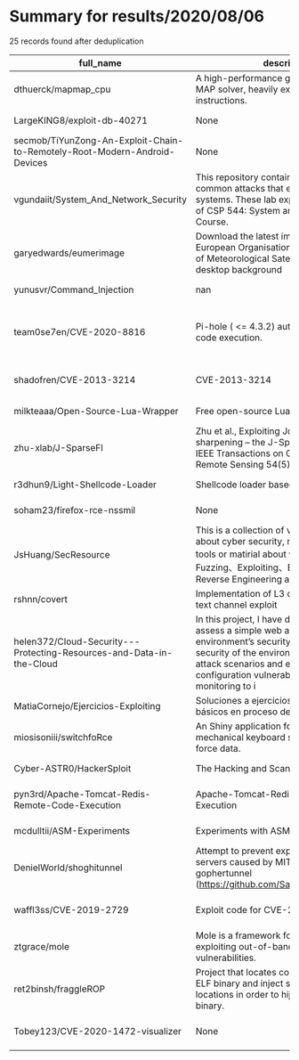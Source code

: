
# Summary for results/2020/08/06
    
25 records found after deduplication

| full_name | description | html_url | matched_list | matched_count | pushed_at | size | stargazers_count | language | forks_count | vul_ids |
|---------------------------------------------------------------------------|-----------------------------------------------------------------------------------------------------------------------------------------------------------------------------------------------------------------------------------------------------------------|----------------------------------------------------------------------------------------------|------------------------------------------------------|-----------------|---------------------------|--------|--------------------|------------|---------------|-------------------|
| dthuerck/mapmap_cpu | A high-performance general-purpose MRF MAP solver, heavily exploiting SIMD instructions. | https://github.com/dthuerck/mapmap_cpu | ['exploit'] | 1 | 2020-08-06 18:03:18+00:00 | 977 | 64 | C++ | 30 | [] |
| LargeKING8/exploit-db-40271 | None | https://github.com/LargeKING8/exploit-db-40271 | ['exploit'] | 1 | 2020-08-06 07:25:27+00:00 | 3131 | 0 | Python | 0 | [] |
| secmob/TiYunZong-An-Exploit-Chain-to-Remotely-Root-Modern-Android-Devices | None | https://github.com/secmob/TiYunZong-An-Exploit-Chain-to-Remotely-Root-Modern-Android-Devices | ['exploit'] | 1 | 2020-08-06 22:44:31+00:00 | 2128 | 144 | | 24 | [] |
| vgundaiit/System_And_Network_Security | This repository contains some of the most common attacks that exploit vulnerable systems. These lab experiments are a part of CSP 544: System and Network Security Course. | https://github.com/vgundaiit/System_And_Network_Security | ['exploit'] | 1 | 2020-08-06 19:59:45+00:00 | 17408 | 0 | HTML | 0 | [] |
| garyedwards/eumerimage | Download the latest image from the European Organisation for the Exploitation of Meteorological Satellite and set it as the desktop background | https://github.com/garyedwards/eumerimage | ['exploit'] | 1 | 2020-08-06 15:00:05+00:00 | 1969 | 0 | Shell | 0 | [] |
| yunusvr/Command_Injection | nan | https://github.com/yunusvr/Command_Injection | ['command injection'] | 1 | 2020-08-06 15:08:06+00:00 | 1 | 0 | Python | 0 | [] |
| team0se7en/CVE-2020-8816 | Pi-hole ( <= 4.3.2) authenticated remote code execution. | https://github.com/team0se7en/CVE-2020-8816 | ['cve-2', 'exploit', 'rce', 'remote code execution'] | 4 | 2020-08-06 15:14:12+00:00 | 4361 | 6 | Go | 0 | ['CVE-2020-8816'] |
| shadofren/CVE-2013-3214 | CVE-2013-3214 | https://github.com/shadofren/CVE-2013-3214 | ['cve-2'] | 1 | 2020-08-06 11:59:26+00:00 | 2 | 0 | Python | 0 | ['CVE-2013-3214'] |
| milkteaaa/Open-Source-Lua-Wrapper | Free open-source Lua wrapper for ROBLOX | https://github.com/milkteaaa/Open-Source-Lua-Wrapper | ['exploit'] | 1 | 2020-08-06 11:46:33+00:00 | 638 | 1 | C++ | 3 | [] |
| zhu-xlab/J-SparseFI | Zhu et al., Exploiting Joint Sparsity for Pan-sharpening – the J-SparseFI Algorithm. IEEE Transactions on Geoscience and Remote Sensing 54(5), 2664-2681, 2016. | https://github.com/zhu-xlab/J-SparseFI | ['exploit'] | 1 | 2020-08-06 09:07:59+00:00 | 10628 | 0 | | 0 | [] |
| r3dhun9/Light-Shellcode-Loader | Shellcode loader based on Windows | https://github.com/r3dhun9/Light-Shellcode-Loader | ['shellcode'] | 1 | 2020-08-06 08:40:19+00:00 | 14216 | 3 | C++ | 0 | [] |
| soham23/firefox-rce-nssmil | None | https://github.com/soham23/firefox-rce-nssmil | ['exploit', 'rce'] | 2 | 2020-08-06 07:50:41+00:00 | 8 | 0 | JavaScript | 0 | [] |
| JsHuang/SecResource | This is a collection of various resources about cyber security, mainly some good tools or matirial about web security、Fuzzing、Exploiting、Binary Analysis、Reverse Engineering and so on. | https://github.com/JsHuang/SecResource | ['exploit'] | 1 | 2020-08-06 05:41:04+00:00 | 1 | 1 | | 0 | [] |
| rshnn/covert | Implementation of L3 cache (LLC) covert text channel exploit | https://github.com/rshnn/covert | ['exploit'] | 1 | 2020-08-06 23:55:30+00:00 | 305 | 1 | C++ | 2 | [] |
| helen372/Cloud-Security---Protecting-Resources-and-Data-in-the-Cloud | In this project, I have done: - Deploy and assess a simple web application environment’s security posture - Test the security of the environment by simulating attack scenarios and exploiting cloud configuration vulnerabilities - Implement monitoring to i | https://github.com/helen372/Cloud-Security---Protecting-Resources-and-Data-in-the-Cloud | ['exploit'] | 1 | 2020-08-06 02:03:11+00:00 | 3529 | 0 | | 0 | [] |
| MatiaCornejo/Ejercicios-Exploiting | Soluciones a ejercicios de exploiting básicos en proceso de aprendizaje | https://github.com/MatiaCornejo/Ejercicios-Exploiting | ['exploit'] | 1 | 2020-08-06 01:51:03+00:00 | 7 | 0 | C | 0 | [] |
| miosisoniii/switchfoRce | An Shiny application for consolidation of mechanical keyboard switch actuation force data. | https://github.com/miosisoniii/switchfoRce | ['rce'] | 1 | 2020-08-06 01:48:37+00:00 | 126 | 0 | R | 0 | [] |
| Cyber-ASTR0/HackerSploit | The Hacking and Scanning Tool | https://github.com/Cyber-ASTR0/HackerSploit | ['sploit'] | 1 | 2020-08-06 22:29:47+00:00 | 1923 | 5 | nan | 0 | [] |
| pyn3rd/Apache-Tomcat-Redis-Remote-Code-Execution | Apache-Tomcat-Redis-Remote-Code-Execution | https://github.com/pyn3rd/Apache-Tomcat-Redis-Remote-Code-Execution | ['remote code execution'] | 1 | 2020-08-06 07:47:29+00:00 | 5935 | 9 | Java | 2 | [] |
| mcdulltii/ASM-Experiments | Experiments with ASM Shellcodes in C++ | https://github.com/mcdulltii/ASM-Experiments | ['exploit', 'shellcode'] | 2 | 2020-08-06 06:52:25+00:00 | 97796 | 1 | C | 0 | [] |
| DenielWorld/shoghitunnel | Attempt to prevent exploits on PMMP 3.0 servers caused by MITM tools, such as gophertunnel (https://github.com/Sandertv/gophertunnel) | https://github.com/DenielWorld/shoghitunnel | ['exploit'] | 1 | 2020-08-06 00:40:33+00:00 | 48 | 3 | PHP | 0 | [] |
| waffl3ss/CVE-2019-2729 | Exploit code for CVE-2019-2729 | https://github.com/waffl3ss/CVE-2019-2729 | ['cve-2', 'exploit'] | 2 | 2020-08-06 16:11:18+00:00 | 190 | 5 | Python | 3 | ['CVE-2019-2729'] |
| ztgrace/mole | Mole is a framework for identifying and exploiting out-of-band application vulnerabilities. | https://github.com/ztgrace/mole | ['exploit'] | 1 | 2020-08-06 15:19:50+00:00 | 139 | 51 | Python | 18 | [] |
| ret2binsh/fraggleROP | Project that locates code caves within an ELF binary and inject shellcode into these locations in order to hijack the original binary. | https://github.com/ret2binsh/fraggleROP | ['shellcode'] | 1 | 2020-08-06 18:11:24+00:00 | 90 | 0 | Python | 0 | [] |
| Tobey123/CVE-2020-1472-visualizer | None | https://github.com/Tobey123/CVE-2020-1472-visualizer | ['cve-2'] | 1 | 2020-08-06 22:24:04+00:00 | 31 | 0 | | 0 | ['CVE-2020-1472'] |
